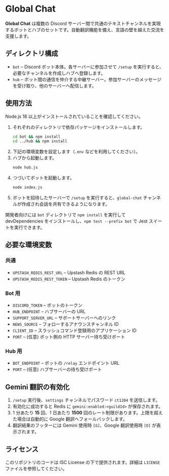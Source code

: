 # Global Chat

**Global Chat** は複数の Discord サーバー間で共通のテキストチャンネルを実現するボットとハブのセットです。自動翻訳機能を備え、言語の壁を越えた交流を支援します。

## ディレクトリ構成

- `bot` – Discord ボット本体。各サーバーに参加させて `/setup` を実行すると、必要なチャンネルを作成しハブへ登録します。
- `hub` – ボット間の通信を仲介する中継サーバー。参加サーバーのメッセージを受け取り、他のサーバーへ配信します。

## 使用方法

Node.js 18 以上がインストールされていることを確認してください。

1. それぞれのディレクトリで依存パッケージをインストールします。
   ```bash
   cd bot && npm install
   cd ../hub && npm install
   ```
2. 下記の環境変数を設定します（`.env` などを利用してください）。
3. ハブから起動します。
   ```bash
   node hub.js
   ```
4. つづいてボットを起動します。
   ```bash
   node index.js
   ```
5. ボットを招待したサーバーで `/setup` を実行すると、`global-chat` チャンネルが作成され会話を共有できるようになります。

開発者向けには `bot` ディレクトリで `npm install` を実行して devDependencies をインストールし、`npm test --prefix bot` で Jest スイートを実行できます。

## 必要な環境変数

### 共通
- `UPSTASH_REDIS_REST_URL` – Upstash Redis の REST URL
- `UPSTASH_REDIS_REST_TOKEN` – Upstash Redis のトークン

### Bot 用
- `DISCORD_TOKEN` – ボットのトークン
- `HUB_ENDPOINT` – ハブサーバーの URL
- `SUPPORT_SERVER_URL` – サポートサーバーへのリンク
- `NEWS_SOURCE` – フォローするアナウンスチャンネル ID
- `CLIENT_ID` – スラッシュコマンド登録用のアプリケーション ID
- `PORT` – (任意) ボット側の HTTP サーバー待ち受けポート

### Hub 用
- `BOT_ENDPOINT` – ボットの `/relay` エンドポイント URL
- `PORT` – (任意) ハブサーバーの待ち受けポート

## Gemini 翻訳の有効化

1. `/setup` 実行後、`settings` チャンネルでパスワード `ct1204` を送信します。
2. 有効化に成功すると Redis に `gemini:enabled:<guildId>` が保存されます。
3. 1 分あたり **15** 回、1 日あたり **1500** 回のレート制限があります。上限を超えた場合は自動的に Google 翻訳へフォールバックします。
4. 翻訳結果のフッターには Gemini 使用時 `[G]`、Google 翻訳使用時 `[D]` が表示されます。

## ライセンス

このリポジトリのコードは ISC License の下で提供されます。詳細は `LICENSE` ファイルを参照してください。
